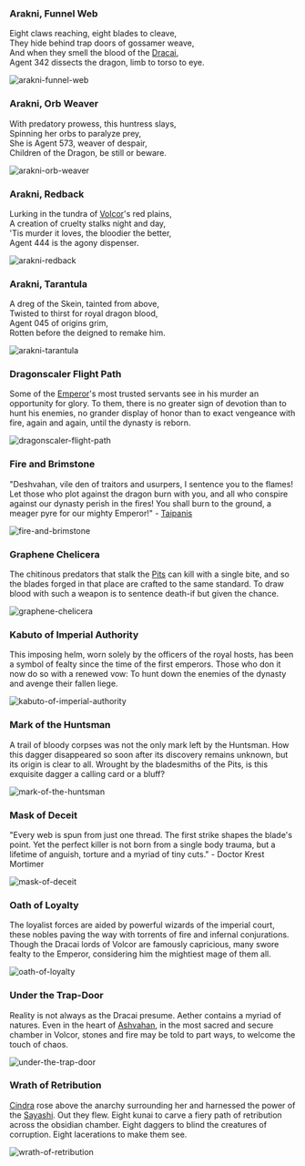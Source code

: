 ### Arakni, Funnel Web

Eight claws reaching, eight blades to cleave,<br>
They hide behind trap doors of gossamer weave,<br>
And when they smell the blood of the [Dracai](~Dracai),<br>
Agent 342 dissects the dragon, limb to torso to eye.

<img src="https://d2hl7maqck52px.cloudfront.net/digital-tiles/arakni-funnel-web.webp" alt="arakni-funnel-web" class="center" />

### Arakni, Orb Weaver

With predatory prowess, this huntress slays,<br>
Spinning her orbs to paralyze prey,<br>
She is Agent 573, weaver of despair,<br>
Children of the Dragon, be still or beware.

<img src="https://d2hl7maqck52px.cloudfront.net/digital-tiles/arakni-orb-weaver.webp" alt="arakni-orb-weaver" class="center" />

### Arakni, Redback

Lurking in the tundra of [Volcor](../../regions/rathe/volcor/volcor.md)'s red plains,<br>
A creation of cruelty stalks night and day,<br>
'Tis murder it loves, the bloodier the better,<br>
Agent 444 is the agony dispenser.

<img src="https://d2hl7maqck52px.cloudfront.net/digital-tiles/arakni-redback.webp" alt="arakni-redback" class="center" />

### Arakni, Tarantula

A dreg of the Skein, tainted from above,<br>
Twisted to thirst for royal dragon blood,<br>
Agent 045 of origins grim,<br>
Rotten before the deigned to remake him.

<img src="https://d2hl7maqck52px.cloudfront.net/digital-tiles/arakni-tarantula.webp" alt="arakni-tarantula" class="center" />

### Dragonscaler Flight Path

Some of the [Emperor](../../heroes-of-rathe/emperor-about.md)'s most trusted servants see in his murder an opportunity for glory. To them, there is no greater sign of devotion than to hunt his enemies, no grander display of honor than to exact vengeance with fire, again and again, until the dynasty is reborn.

<img src="https://d2hl7maqck52px.cloudfront.net/digital-tiles/dragonscaler-flight-path.webp" alt="dragonscaler-flight-path" class="center" />

### Fire and Brimstone

"Deshvahan, vile den of traitors and usurpers, I sentence you to the flames! Let those who plot against the dragon burn with you, and all who conspire against our dynasty perish in the fires! You shall burn to the ground, a meager pyre for our mighty Emperor!" - [Taipanis](../../heroes-of-rathe/other.md#taipanis-dracai-of-judgement)

<img src="https://d2hl7maqck52px.cloudfront.net/digital-tiles/fire-and-brimstone.webp" alt="fire-and-brimstone" class="center" />

### Graphene Chelicera

The chitinous predators that stalk the [Pits](../../regions/rathe/pits/pits.md) can kill with a single bite, and so the blades forged in that place are crafted to the same standard. To draw blood with such a weapon is to sentence death-if but given the chance.

<img src="https://d2hl7maqck52px.cloudfront.net/digital-tiles/graphene-chelicera.webp" alt="graphene-chelicera" class="center" />

### Kabuto of Imperial Authority

This imposing helm, worn solely by the officers of the royal hosts, has been a symbol of fealty since the time of the first emperors. Those who don it now do so with a renewed vow: To hunt down the enemies of the dynasty and avenge their fallen liege.

<img src="https://d2hl7maqck52px.cloudfront.net/digital-tiles/kabuto-of-imperial-authority.webp" alt="kabuto-of-imperial-authority" class="center" />

### Mark of the Huntsman

A trail of bloody corpses was not the only mark left by the Huntsman. How this dagger disappeared so soon after its discovery remains unknown, but its origin is clear to all. Wrought by the bladesmiths of the Pits, is this exquisite dagger a calling card or a bluff?

<img src="https://d2hl7maqck52px.cloudfront.net/digital-tiles/mark-of-the-huntsman.webp" alt="mark-of-the-huntsman" class="center" />

### Mask of Deceit

"Every web is spun from just one thread. The first strike shapes the blade's point. Yet the perfect killer is not born from a single body trauma, but a lifetime of anguish, torture and a myriad of tiny cuts." - Doctor Krest Mortimer

<img src="https://d2hl7maqck52px.cloudfront.net/digital-tiles/mask-of-deceit.webp" alt="mask-of-deceit" class="center" />

### Oath of Loyalty

The loyalist forces are aided by powerful wizards of the imperial court, these nobles paving the way with torrents of fire and infernal conjurations. Though the Dracai lords of Volcor are famously capricious, many swore fealty to the Emperor, considering him the mightiest mage of them all.

<img src="https://d2hl7maqck52px.cloudfront.net/digital-tiles/oath-of-loyalty.webp" alt="oath-of-loyalty" class="center" />

### Under the Trap-Door

Reality is not always as the Dracai presume. Aether contains a myriad of natures. Even in the heart of [Ashvahan](~Ashvahan), in the most sacred and secure chamber in Volcor, stones and fire may be told to part ways, to welcome the touch of chaos.

<img src="https://d2hl7maqck52px.cloudfront.net/digital-tiles/under-the-trap-door.webp" alt="under-the-trap-door" class="center" />

### Wrath of Retribution

[Cindra](../../heroes-of-rathe/cindra-about.md) rose above the anarchy surrounding her and harnessed the power of the [Sayashi](~Sayashi). Out they flew. Eight kunai to carve a fiery path of retribution across the obsidian chamber. Eight daggers to blind the creatures of corruption. Eight lacerations to make them see.

<img src="https://d2hl7maqck52px.cloudfront.net/digital-tiles/wrath-of-retribution.webp" alt="wrath-of-retribution" class="center" />
